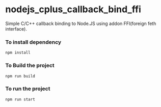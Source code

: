 # nodejs_cplus_callback_bind_ffi

Simple C/C++ callback binding to Node.JS using addon FFI(foreign feth interface).


### To install dependency
```
npm install
```

### To Build the project
```
npm run build
```

### To run the project
```
npm run start
```
